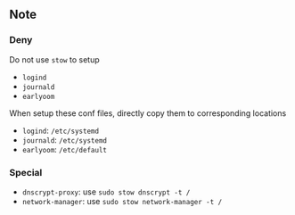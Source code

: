 ## Note

### Deny

Do not use `stow` to setup
- `logind`
- `journald`
- `earlyoom`

When setup these conf files, directly copy them to corresponding locations
- `logind`: `/etc/systemd`
- `journald`: `/etc/systemd`
- `earlyoom`: `/etc/default`

### Special

- `dnscrypt-proxy`: use `sudo stow dnscrypt -t /`
- `network-manager`: use `sudo stow network-manager -t /`